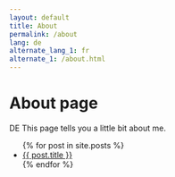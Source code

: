 ```yaml
---
layout: default
title: About
permalink: /about
lang: de
alternate_lang_1: fr
alternate_1: /about.html
---
```

# About page

DE This page tells you a little bit about me.
<ul>
  {% for post in site.posts %}
    <li>
      <a href="{{ post.url }}">{{ post.title }}</a>
    </li>
  {% endfor %}
</ul>
